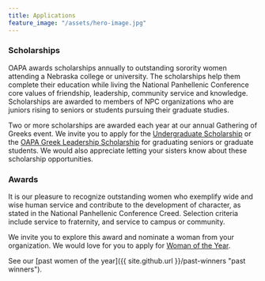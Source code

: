 ```yaml
---
title: Applications
feature_image: "/assets/hero-image.jpg"
---
```


### Scholarships

OAPA awards scholarships annually to outstanding sorority women attending a Nebraska college or university. The scholarships help them complete their education while living the National Panhellenic Conference core values of friendship, leadership, community service and knowledge. Scholarships are awarded to members of NPC organizations who are juniors rising to seniors or students pursuing their graduate studies.

Two or more scholarships are awarded each year at our annual Gathering of Greeks event. We invite you to apply for the [Undergraduate Scholarship](https://drive.google.com/file/d/1Z-chASWhvVA8fpT26dpWIxSH0ripbPrv/view?usp=sharing) or the [OAPA Greek Leadership Scholarship](https://drive.google.com/file/d/1cHgkykH-zd-OtI65qzU-C6QgBbueTRWg/view?usp=sharing) for graduating seniors or graduate students. We would also appreciate letting your sisters know about these scholarship opportunities. 

### Awards

It is our pleasure to recognize outstanding women who exemplify wide and wise human service and contribute to the development of character, as stated in the National Panhellenic Conference Creed. Selection criteria include service to fraternity, and service to campus or community. 

We invite you to explore this award and nominate a woman from your organization. We would love for you to apply for [Woman of the Year](https://docs.google.com/document/d/1vap6sj88K58pLaeEIgxcP9_IO2P72i5u7odxfUiTXNI/edit?usp=sharing).

See our [past women of the year]({{ site.github.url }}/past-winners "past winners").
